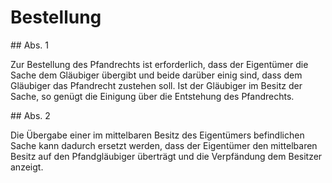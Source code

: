 # Bestellung



\#\# Abs. 1

 Zur Bestellung des Pfandrechts ist erforderlich, dass der Eigentümer die Sache dem Gläubiger übergibt und beide darüber einig sind, dass dem Gläubiger das Pfandrecht zustehen soll. Ist der Gläubiger im Besitz der Sache, so genügt die Einigung über die Entstehung des Pfandrechts.

\#\# Abs. 2

 Die Übergabe einer im mittelbaren Besitz des Eigentümers befindlichen Sache kann dadurch ersetzt werden, dass der Eigentümer den mittelbaren Besitz auf den Pfandgläubiger überträgt und die Verpfändung dem Besitzer anzeigt. 

